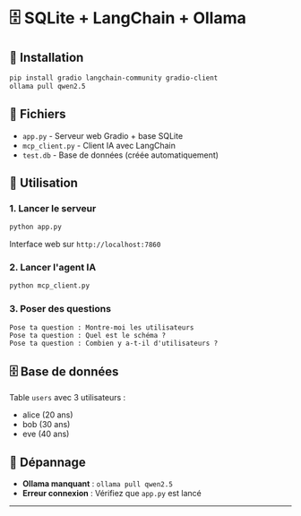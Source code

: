 # 🗄️ SQLite + LangChain + Ollama

## 🚀 Installation

```bash
pip install gradio langchain-community gradio-client
ollama pull qwen2.5
```

## 📁 Fichiers

- `app.py` - Serveur web Gradio + base SQLite
- `mcp_client.py` - Client IA avec LangChain  
- `test.db` - Base de données (créée automatiquement)

## 🎯 Utilisation

### 1. Lancer le serveur
```bash
python app.py
```
Interface web sur `http://localhost:7860`

### 2. Lancer l'agent IA
```bash
python mcp_client.py
```

### 3. Poser des questions
```
Pose ta question : Montre-moi les utilisateurs
Pose ta question : Quel est le schéma ?
Pose ta question : Combien y a-t-il d'utilisateurs ?
```

## 🗄️ Base de données

Table `users` avec 3 utilisateurs :
- alice (20 ans)
- bob (30 ans)  
- eve (40 ans)

## 🔧 Dépannage

- **Ollama manquant** : `ollama pull qwen2.5`
- **Erreur connexion** : Vérifiez que `app.py` est lancé

---

